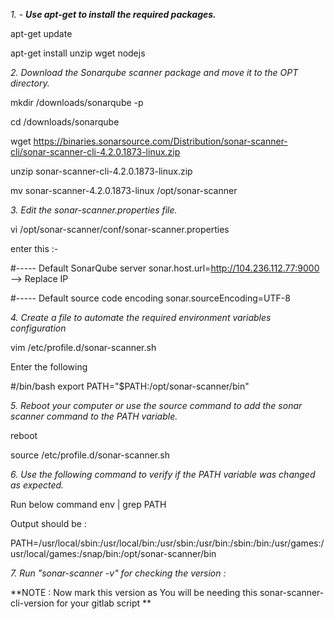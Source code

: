 _1. - **Use apt-get to install the required packages.**​_

apt-get update

apt-get install unzip wget nodejs

_2. Download the Sonarqube scanner package and move it to the OPT directory._

mkdir /downloads/sonarqube -p

cd /downloads/sonarqube

wget https://binaries.sonarsource.com/Distribution/sonar-scanner-cli/sonar-scanner-cli-4.2.0.1873-linux.zip

unzip sonar-scanner-cli-4.2.0.1873-linux.zip

mv sonar-scanner-4.2.0.1873-linux /opt/sonar-scanner

_3. Edit the sonar-scanner.properties file._
​

vi /opt/sonar-scanner/conf/sonar-scanner.properties 

enter this :-

#----- Default SonarQube server
sonar.host.url=http://104.236.112.77:9000  --> Replace IP 

#----- Default source code encoding
sonar.sourceEncoding=UTF-8

_4. Create a file to automate the required environment variables configuration_

vim /etc/profile.d/sonar-scanner.sh

Enter the following

#/bin/bash
export PATH="$PATH:/opt/sonar-scanner/bin"

_5. Reboot your computer or use the source command to add the sonar scanner command to the PATH variable._

reboot

source /etc/profile.d/sonar-scanner.sh

_6. Use the following command to verify if the PATH variable was changed as expected._

Run below command
env | grep PATH
 
Output should be :

PATH=/usr/local/sbin:/usr/local/bin:/usr/sbin:/usr/bin:/sbin:/bin:/usr/games:/usr/local/games:/snap/bin:/opt/sonar-scanner/bin

_7. Run "sonar-scanner -v" for checking the version :_

**NOTE : Now mark this version as You will be needing this sonar-scanner-cli-version for your gitlab script **
